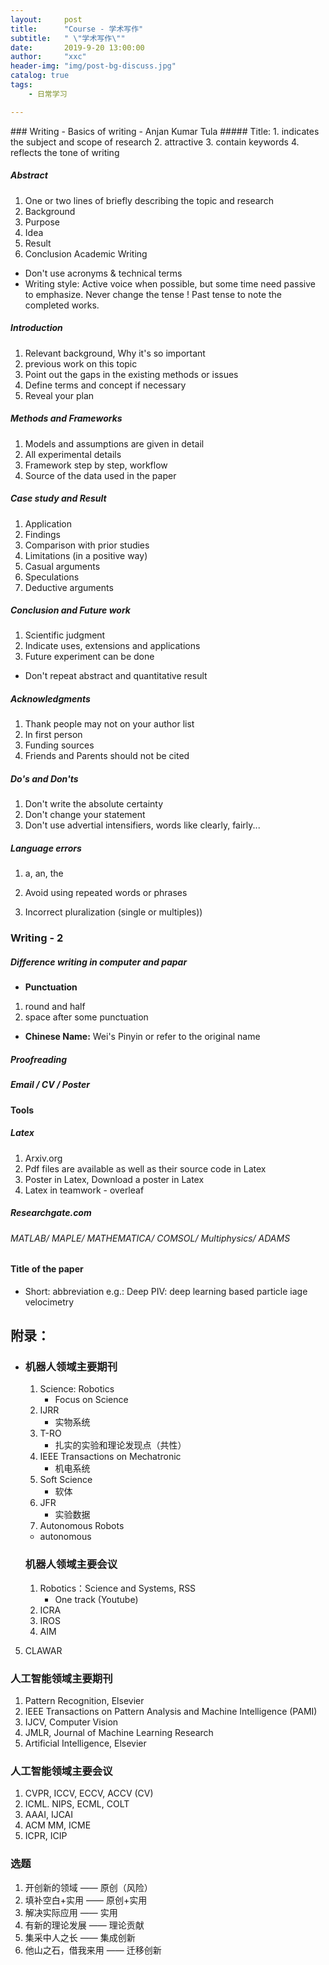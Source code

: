 ```yaml
---
layout:     post
title:      "Course - 学术写作"
subtitle:   " \"学术写作\""
date:       2019-9-20 13:00:00
author:     "xxc"
header-img: "img/post-bg-discuss.jpg"
catalog: true
tags:
    - 日常学习

---
```

<head>
    <script src="https://cdn.mathjax.org/mathjax/latest/MathJax.js?config=TeX-AMS-MML_HTMLorMML" type="text/javascript"></script>
    <script type="text/x-mathjax-config">
        MathJax.Hub.Config({
            tex2jax: {
            skipTags: ['script', 'noscript', 'style', 'textarea', 'pre'],
            inlineMath: [['$','$']]
            }
        });
    </script>
</head>
### Writing - Basics of writing
- Anjan Kumar Tula
##### Title:
1. indicates the subject and scope of research
2. attractive
3. contain keywords
4. reflects the tone of writing

##### Abstract
1. One or two lines of briefly describing the topic and research
2. Background
3. Purpose
4. Idea
5. Result
6. Conclusion
Academic Writing
- Don't use acronyms & technical terms
- Writing style: Active voice when possible, but some time need passive to emphasize. Never change the tense ! Past tense to note the completed works.

##### Introduction
1. Relevant background, Why it's so important
2. previous work on this topic
3. Point out the gaps in the existing methods or issues
4. Define terms and concept if necessary
5. Reveal your plan

##### Methods and Frameworks
1. Models and assumptions are given in detail
2. All experimental details
3. Framework step by step, workflow
4. Source of the data used in the paper

##### Case study and Result
1. Application
2. Findings
3. Comparison with prior studies
4. Limitations (in a positive way)
5. Casual arguments
6. Speculations
7. Deductive arguments

##### Conclusion and Future work
1. Scientific judgment
2. Indicate uses, extensions and applications
3. Future experiment can be done
- Don't repeat abstract and quantitative result

##### Acknowledgments
1. Thank people may not on your author list
2. In first person
3. Funding sources
4. Friends and Parents should not be cited

##### Do's and Don'ts
1. Don't write the absolute certainty
2. Don't change your statement
3. Don't use advertial intensifiers, words like clearly, fairly...

##### Language errors
1. a, an, the

2. Avoid using repeated words or phrases

3. Incorrect pluralization (single or multiples))

   

### Writing - 2
##### Difference writing in computer and papar
- **Punctuation**
1. round and half
2. space after some punctuation
- **Chinese Name:** Wei's Pinyin or refer to the original name 
##### Proofreading

##### Email / CV / Poster

#### Tools
##### Latex
1. Arxiv.org
2. Pdf files are available as well as their source code in Latex
3. Poster in Latex, Download a poster in Latex
4. Latex in teamwork - overleaf
##### Researchgate.com
###### MATLAB/ MAPLE/ MATHEMATICA/ COMSOL/ Multiphysics/ ADAMS

#### Title of the paper
- Short: abbreviation e.g.: Deep PIV: deep learning based particle iage velocimetry

  

## 附录：

- ### 机器人领域主要期刊
  
  1. Science: Robotics
      - Focus on Science
  2. IJRR
      - 实物系统
  3. T-RO
      - 扎实的实验和理论发现点（共性）
  4. IEEE Transactions on Mechatronic
      - 机电系统
  5. Soft Science
      - 软体
  6. JFR
      - 实验数据
  7. Autonomous Robots
    - autonomous
  
  ### 机器人领域主要会议
  1. Robotics：Science and Systems, RSS
      - One track (Youtube)
  2. ICRA
  3. IROS
  4. AIM
5. CLAWAR

  ### 人工智能领域主要期刊
  1. Pattern Recognition, Elsevier
  2. IEEE Transactions on Pattern Analysis and Machine Intelligence (PAMI)
  3. IJCV, Computer Vision
  4. JMLR, Journal of Machine Learning Research
5. Artificial Intelligence, Elsevier

  ### 人工智能领域主要会议
  1. CVPR, ICCV, ECCV, ACCV (CV)
  2. ICML. NIPS, ECML, COLT
  3. AAAI, IJCAI
  4. ACM MM, ICME
5. ICPR, ICIP

  ### 选题
  1. 开创新的领域 —— 原创（风险）
  2. 填补空白+实用 —— 原创+实用
  3. 解决实际应用 —— 实用
  4. 有新的理论发展 —— 理论贡献
  5. 集采中人之长 —— 集成创新
  6. 他山之石，借我来用 —— 迁移创新